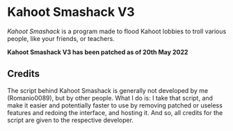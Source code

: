 # Kahoot Smashack V3

*Kahoot Smashack* is a program made to flood Kahoot lobbies to troll various people, like your friends, or teachers.

**Kahoot Smashack V3 has been patched as of 20th May 2022**

## Credits

The script behind Kahoot Smashack is generally not developed by me (Romanio0089), but by other people. What I do is: I take that script, and make it easier and potentially faster to use by removing patched or useless features and redoing the interface, and hosting it. And so, all credits for the script are given to the respective developer.
